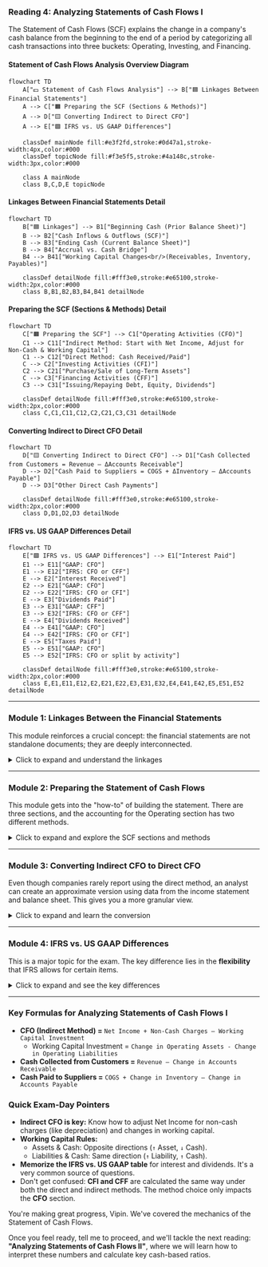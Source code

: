 ### **Reading 4: Analyzing Statements of Cash Flows I**

The Statement of Cash Flows (SCF) explains the change in a company's cash balance from the beginning to the end of a period by categorizing all cash transactions into three buckets: Operating, Investing, and Financing.
#### **Statement of Cash Flows Analysis Overview Diagram**
```mermaid
flowchart TD
    A["💵 Statement of Cash Flows Analysis"] --> B["🟦 Linkages Between Financial Statements"]
    A --> C["🟧 Preparing the SCF (Sections & Methods)"]
    A --> D["🟨 Converting Indirect to Direct CFO"]
    A --> E["🟩 IFRS vs. US GAAP Differences"]

    classDef mainNode fill:#e3f2fd,stroke:#0d47a1,stroke-width:4px,color:#000
    classDef topicNode fill:#f3e5f5,stroke:#4a148c,stroke-width:3px,color:#000

    class A mainNode
    class B,C,D,E topicNode
```

#### **Linkages Between Financial Statements Detail**
```mermaid
flowchart TD
    B["🟦 Linkages"] --> B1["Beginning Cash (Prior Balance Sheet)"]
    B --> B2["Cash Inflows & Outflows (SCF)"]
    B --> B3["Ending Cash (Current Balance Sheet)"]
    B --> B4["Accrual vs. Cash Bridge"]
    B4 --> B41["Working Capital Changes<br/>(Receivables, Inventory, Payables)"]

    classDef detailNode fill:#fff3e0,stroke:#e65100,stroke-width:2px,color:#000
    class B,B1,B2,B3,B4,B41 detailNode
```

#### **Preparing the SCF (Sections & Methods) Detail**
```mermaid
flowchart TD
    C["🟧 Preparing the SCF"] --> C1["Operating Activities (CFO)"]
    C1 --> C11["Indirect Method: Start with Net Income, Adjust for Non-Cash & Working Capital"]
    C1 --> C12["Direct Method: Cash Received/Paid"]
    C --> C2["Investing Activities (CFI)"]
    C2 --> C21["Purchase/Sale of Long-Term Assets"]
    C --> C3["Financing Activities (CFF)"]
    C3 --> C31["Issuing/Repaying Debt, Equity, Dividends"]

    classDef detailNode fill:#fff3e0,stroke:#e65100,stroke-width:2px,color:#000
    class C,C1,C11,C12,C2,C21,C3,C31 detailNode
```

#### **Converting Indirect to Direct CFO Detail**
```mermaid
flowchart TD
    D["🟨 Converting Indirect to Direct CFO"] --> D1["Cash Collected from Customers = Revenue – ΔAccounts Receivable"]
    D --> D2["Cash Paid to Suppliers = COGS + ΔInventory – ΔAccounts Payable"]
    D --> D3["Other Direct Cash Payments"]

    classDef detailNode fill:#fff3e0,stroke:#e65100,stroke-width:2px,color:#000
    class D,D1,D2,D3 detailNode
```

#### **IFRS vs. US GAAP Differences Detail**
```mermaid
flowchart TD
    E["🟩 IFRS vs. US GAAP Differences"] --> E1["Interest Paid"]
    E1 --> E11["GAAP: CFO"]
    E1 --> E12["IFRS: CFO or CFF"]
    E --> E2["Interest Received"]
    E2 --> E21["GAAP: CFO"]
    E2 --> E22["IFRS: CFO or CFI"]
    E --> E3["Dividends Paid"]
    E3 --> E31["GAAP: CFF"]
    E3 --> E32["IFRS: CFO or CFF"]
    E --> E4["Dividends Received"]
    E4 --> E41["GAAP: CFO"]
    E4 --> E42["IFRS: CFO or CFI"]
    E --> E5["Taxes Paid"]
    E5 --> E51["GAAP: CFO"]
    E5 --> E52["IFRS: CFO or split by activity"]

    classDef detailNode fill:#fff3e0,stroke:#e65100,stroke-width:2px,color:#000
    class E,E1,E11,E12,E2,E21,E22,E3,E31,E32,E4,E41,E42,E5,E51,E52 detailNode
```

-----

### **Module 1: Linkages Between the Financial Statements**

This module reinforces a crucial concept: the financial statements are not standalone documents; they are deeply interconnected.

<details>
<summary>Click to expand and understand the linkages</summary>

-----

  * **The Core Link:** The SCF is the bridge for the cash account between two balance sheets. The logic is simple and foolproof:
    `Beginning Cash + All Cash Inflows – All Cash Outflows = Ending Cash`

      * The **Beginning Cash** comes from the prior period's Balance Sheet.
      * The **Cash Inflows & Outflows** are detailed in the current period's Statement of Cash Flows.
      * The **Ending Cash** must equal the cash balance on the current period's Balance Sheet.

  * **The Accrual vs. Cash Bridge (The Working Capital Link):** The SCF also explains the difference between Net Income (from the Income Statement) and the actual change in cash. This difference is largely captured by changes in the working capital accounts on the Balance Sheet.

      * **Real-World Example (Indian Context):** Let's say **Zomato** reports ₹100 crores in revenue for a quarter (an accrual number from the Income Statement). However, its cash balance only went up by ₹70 crores from its operations. Where is the missing ₹30 crores?
          * The answer lies on the Balance Sheet. It's likely that Zomato's **Accounts Receivable** (money owed by customers and partners) increased by ₹30 crores. They *earned* the revenue, but they haven't *collected the cash* yet. The SCF captures this difference. This is a fundamental linkage you must understand.

-----

</details>

-----

### **Module 2: Preparing the Statement of Cash Flows**

This module gets into the "how-to" of building the statement. There are three sections, and the accounting for the Operating section has two different methods.

<details>
<summary>Click to expand and explore the SCF sections and methods</summary>

-----

**The Three Sections of the SCF:**

1.  **Cash Flow from Operating Activities (CFO):** Cash flows from the principal revenue-producing activities of the company. Think of this as the cash generated by the company's core business. For **Hindustan Unilever (HUL)**, this is the cash from selling soap and shampoo.

2.  **Cash Flow from Investing Activities (CFI):** Cash flows from the purchase and sale of long-term assets and other investments. For **Reliance Industries**, this would include the cash spent building a new factory (a cash outflow) or the cash received from selling an old building (a cash inflow).

3.  **Cash Flow from Financing Activities (CFF):** Cash flows from transactions with the owners and creditors of the company. This includes issuing stock or bonds (inflow), repaying debt (outflow), paying dividends (outflow), and buying back stock (outflow).

**Two Methods for Reporting CFO:**

This is a **critical** area for the exam. The choice of method *only* affects the presentation of the CFO section. CFI and CFF are always presented the same way (using the direct method).

  * **The Indirect Method (Used by >95% of companies):**

      * **Logic:** Starts with **Net Income** and adjusts it to arrive at CFO. It reconciles the accrual-based net income to the cash-based CFO.
      * **The Recipe:**
        1.  **Start with Net Income.**
        2.  **Add back non-cash charges.** The most common is **Depreciation & Amortization**. These were subtracted as expenses on the income statement, but no cash was actually paid, so we add them back.
        3.  **Adjust for changes in working capital accounts.** This is the trickiest part. Remember these simple rules:
              * **Assets and Cash move in opposite directions:** An increase in an operating asset (like inventory or receivables) means the company used cash to buy it, so you **subtract** the increase from Net Income.
              * **Liabilities and Cash move in the same direction:** An increase in an operating liability (like accounts payable) means the company received goods but hasn't paid cash yet, which is like a source of cash, so you **add** the increase to Net Income.

  * **The Direct Method (The Intuitive Way):**

      * **Logic:** Presents CFO as a mini income statement on a cash basis. It shows the actual cash received and paid out.
      * **Example Line Items:**
          * Cash received from customers
          * Cash paid to suppliers
          * Cash paid to employees
          * Cash paid for interest & taxes
      * **Why it's better for analysts but rarely used:** It gives more insight into the company's cash-generating ability. However, companies don't have to provide it, and the indirect method is easier to prepare from existing accounting records.

  * **<mark>EXAM TIP:</mark>:** You **must** be able to calculate CFO using the indirect method. A typical exam question will give you a Net Income figure and a list of changes in balance sheet accounts and ask you to compute CFO. Master the rules for adjusting for working capital changes.

-----

</details>

-----

### **Module 3: Converting Indirect CFO to Direct CFO**

Even though companies rarely report using the direct method, an analyst can create an approximate version using data from the income statement and balance sheet. This gives you a more granular view.

<details>
<summary>Click to expand and learn the conversion</summary>

-----

Here are the key formulas to calculate the major components of a direct method CFO statement:

  * **Cash Collected from Customers:**
    `= Revenue – (Increase in Accounts Receivable)`
    *or*
    `= Revenue + (Decrease in Accounts Receivable)`

  * **Cash Paid to Suppliers:**
    `= Cost of Goods Sold + (Increase in Inventory) – (Increase in Accounts Payable)`

      * **Logic for this formula:**
        1.  Start with COGS (the expense).
        2.  Add the increase in inventory (you must have bought more than you sold, which is a cash use).
        3.  Subtract the increase in accounts payable (you didn't pay cash for all your purchases, which is a cash source).

  * **<mark>EXAM TIP:</mark>:** You are unlikely to be asked to do a full conversion on the exam, but you could very well be asked to calculate a single component, especially "Cash Collected from Customers" or "Cash Paid to Suppliers". Memorize these two formulas.

-----

</details>

-----

### **Module 4: IFRS vs. US GAAP Differences**

This is a major topic for the exam. The key difference lies in the **flexibility** that IFRS allows for certain items.

<details>
<summary>Click to expand and see the key differences</summary>

-----

This table is one of the most important things to memorize for the SCF section of the exam.

| Cash Flow Item      | US GAAP Classification            | IFRS Classification                  |
| ------------------- | --------------------------------- | ------------------------------------ |
| **Interest Paid** | **Operating (CFO)** - *Always* | Operating (CFO) **or** Financing (CFF) |
| **Interest Received** | **Operating (CFO)** - *Always* | Operating (CFO) **or** Investing (CFI) |
| **Dividends Paid** | **Financing (CFF)** - *Always* | Operating (CFO) **or** Financing (CFF) |
| **Dividends Received**| **Operating (CFO)** - *Always* | Operating (CFO) **or** Investing (CFI) |

  * **How to Remember:** US GAAP is rigid and has a single rule for each. IFRS is more flexible, allowing companies to choose the classification that they feel best reflects their business model. For example, a bank might classify interest paid as CFO because it's part of its core operations, while a manufacturing company might classify it as CFF because it relates to its debt financing.

  * **Taxes:** Under US GAAP, taxes paid are always CFO. Under IFRS, they are generally CFO, but can be allocated between CFO, CFI, and CFF if the tax can be directly tied to an investing or financing activity (e.g., tax paid on the gain from selling a factory).

  * **<mark>EXAM TIP:</mark>:** You will almost certainly get a question on this. They will describe a company reporting under IFRS that classified, for example, dividends paid as CFF, and ask what the impact on CFO would have been if they reported under US GAAP (in this case, CFO would be the same, since US GAAP also classifies dividends paid as CFF). They could also ask the reverse. Know this table inside and out.

-----

</details>

-----

### **Key Formulas for Analyzing Statements of Cash Flows I**

  * **CFO (Indirect Method) =** `Net Income + Non-Cash Charges – Working Capital Investment`
      * Working Capital Investment = `Change in Operating Assets - Change in Operating Liabilities`
  * **Cash Collected from Customers =** `Revenue – Change in Accounts Receivable`
  * **Cash Paid to Suppliers =** `COGS + Change in Inventory – Change in Accounts Payable`

### **Quick Exam-Day Pointers**

  * **Indirect CFO is key:** Know how to adjust Net Income for non-cash charges (like depreciation) and changes in working capital.
  * **Working Capital Rules:**
      * Assets & Cash: Opposite directions (`↑` Asset, `↓` Cash).
      * Liabilities & Cash: Same direction (`↑` Liability, `↑` Cash).
  * **Memorize the IFRS vs. US GAAP table** for interest and dividends. It's a very common source of questions.
  * Don't get confused: **CFI and CFF** are calculated the same way under both the direct and indirect methods. The method choice only impacts the **CFO** section.

You're making great progress, Vipin. We've covered the mechanics of the Statement of Cash Flows.

Once you feel ready, tell me to proceed, and we'll tackle the next reading: **"Analyzing Statements of Cash Flows II"**, where we will learn how to interpret these numbers and calculate key cash-based ratios.